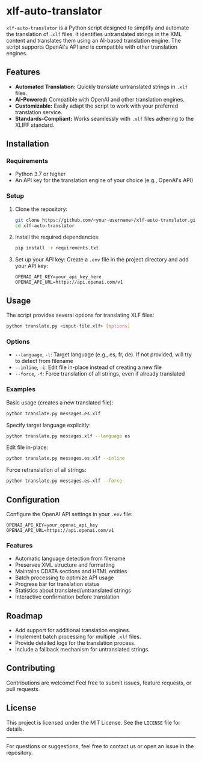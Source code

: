 # xlf-auto-translator

`xlf-auto-translator` is a Python script designed to simplify and automate the translation of `.xlf` files. It identifies untranslated strings in the XML content and translates them using an AI-based translation engine. The script supports OpenAI's API and is compatible with other translation engines.

## Features

- **Automated Translation:** Quickly translate untranslated strings in `.xlf` files.
- **AI-Powered:** Compatible with OpenAI and other translation engines.
- **Customizable:** Easily adapt the script to work with your preferred translation service.
- **Standards-Compliant:** Works seamlessly with `.xlf` files adhering to the XLIFF standard.

## Installation

### Requirements

- Python 3.7 or higher
- An API key for the translation engine of your choice (e.g., OpenAI's API)

### Setup

1. Clone the repository:
   ```bash
   git clone https://github.com/<your-username>/xlf-auto-translator.git
   cd xlf-auto-translator
   ```

2. Install the required dependencies:
   ```bash
   pip install -r requirements.txt
   ```

3. Set up your API key:
   Create a `.env` file in the project directory and add your API key:
   ```
   OPENAI_API_KEY=your_api_key_here
   OPENAI_API_URL=https://api.openai.com/v1
   ```

## Usage

The script provides several options for translating XLF files:

```bash
python translate.py <input-file.xlf> [options]
```

### Options

- `--language`, `-l`: Target language (e.g., es, fr, de). If not provided, will try to detect from filename
- `--inline`, `-i`: Edit file in-place instead of creating a new file
- `--force`, `-f`: Force translation of all strings, even if already translated

### Examples

Basic usage (creates a new translated file):
```bash
python translate.py messages.es.xlf
```

Specify target language explicitly:
```bash
python translate.py messages.xlf --language es
```

Edit file in-place:
```bash
python translate.py messages.es.xlf --inline
```

Force retranslation of all strings:
```bash
python translate.py messages.es.xlf --force
```

## Configuration

Configure the OpenAI API settings in your `.env` file:

```
OPENAI_API_KEY=your_openai_api_key
OPENAI_API_URL=https://api.openai.com/v1
```

### Features

- Automatic language detection from filename
- Preserves XML structure and formatting
- Maintains CDATA sections and HTML entities
- Batch processing to optimize API usage
- Progress bar for translation status
- Statistics about translated/untranslated strings
- Interactive confirmation before translation

## Roadmap

- Add support for additional translation engines.
- Implement batch processing for multiple `.xlf` files.
- Provide detailed logs for the translation process.
- Include a fallback mechanism for untranslated strings.

## Contributing

Contributions are welcome! Feel free to submit issues, feature requests, or pull requests.

## License

This project is licensed under the MIT License. See the `LICENSE` file for details.

---

For questions or suggestions, feel free to contact us or open an issue in the repository.

